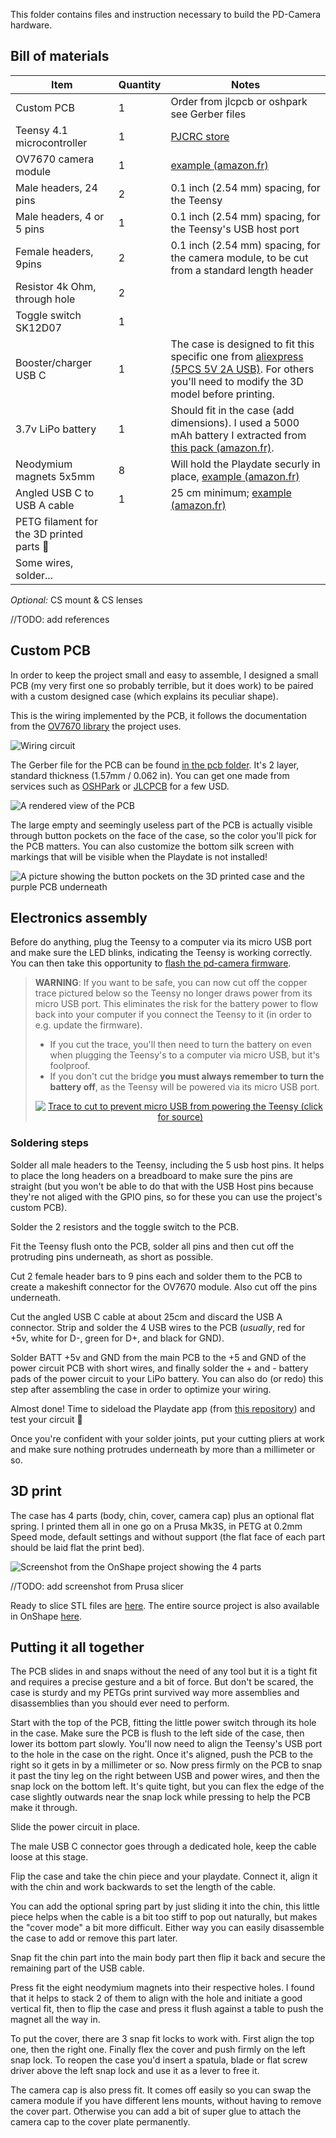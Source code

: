 This folder contains files and instruction necessary to build the PD-Camera hardware.

## Bill of materials

|Item| Quantity|Notes
|---|---|---|
|Custom PCB|1|Order from jlcpcb or oshpark see Gerber files
|Teensy 4.1 microcontroller| 1|[PJCRC store](https://www.pjrc.com/store/teensy41.html)
|OV7670 camera module|1|[example (amazon.fr)](https://www.amazon.fr/dp/B07V1FCLXG?)
|Male headers, 24 pins |2 |0.1 inch (2.54 mm) spacing, for the Teensy
|Male headers,  4 or 5 pins |1 |0.1 inch (2.54 mm) spacing, for the Teensy's USB host port
|Female headers, 9pins | 2 | 0.1 inch (2.54 mm) spacing, for the camera module, to be cut from a standard length header
|Resistor 4k Ohm, through hole|2|
|Toggle switch SK12D07|1|
|Booster/charger USB C|1| The case is designed to fit this specific one from [aliexpress (5PCS 5V 2A USB)](https://a.aliexpress.com/_Ez5FiBT). For others you'll need to modify the 3D model before printing.
|3.7v LiPo battery|1| Should fit in the case (add dimensions). I used a 5000 mAh battery I extracted from [this pack (amazon.fr)](https://www.amazon.fr/dp/B082PPR281).
|Neodymium magnets 5x5mm|8| Will hold the Playdate securly in place, [example (amazon.fr)](https://www.amazon.fr/dp/B00TACGMJW)
|Angled USB C to USB A cable|1|25 cm minimum; [example (amazon.fr)](https://www.amazon.fr/dp/B07H95NY5Y)
|PETG filament for the 3D printed parts 🙂|
|Some wires, solder...|

*Optional:* CS mount & CS lenses 

//TODO: add references

## Custom PCB

In order to keep the project small and easy to assemble, I designed a small PCB (my very first one so probably terrible, but it does work) to be paired with a custom designed case (which explains its peculiar shape). 

This is the wiring implemented by the PCB, it follows the documentation from the [OV7670 library](https://github.com/mjborgerson/OV7670) the project uses.

![Wiring circuit](../images/circuit.png)

The Gerber file for the PCB can be found [in the pcb folder](pcb/). It's 2 layer, standard thickness (1.57mm / 0.062 in). You can get one made from services such as [OSHPark](https://oshpark.com/) or [JLCPCB](https://jlcpcb.com/) for a few USD.

![A rendered view of the PCB](../images/pcb.png)

The large empty and seemingly useless part of the PCB is actually visible through button pockets on the face of the case, so the color you'll pick for the PCB matters. You can also customize the bottom silk screen with markings that will be visible when the Playdate is not installed!

![A picture showing the button pockets on the 3D printed case and the purple PCB underneath](../images/button-pockets.png)

## Electronics assembly

Before do anything, plug the Teensy to a computer via its micro USB port and make sure the LED blinks, indicating the Teensy is working correctly. You can then take this opportunity to [flash the pd-camera firmware](../README.md#firmware).

> **WARNING**: If you want to be safe, you can now cut off the copper trace pictured below so the Teensy no longer draws power from its micro USB port. This eliminates the risk for the battery power to flow back into your computer if you connect the Teensy to it (in order to e.g. update the firmware).
>
> - If you cut the trace, you'll then need to turn the battery on even when plugging the Teensy's to a computer via micro USB, but it's foolproof. 
> - If you don't cut the bridge **you must always remember to turn the battery off**, as the Teensy will be powered via its micro USB port.
>
> <p align="center"><a href="https://forum.pjrc.com/threads/70030-Teensy-4-1-Cut-pad-for-USB-location"><img title="Trace to cut to prevent micro USB from powering the Teensy (click for source)" src="../images/trace-to-cut.png"></a/</p>  

### Soldering steps

Solder all male headers to the Teensy, including the 5 usb host pins. It helps to place the long headers on a breadboard to make sure the pins are straight (but you won't be able to do that with the USB Host pins because they're not aliged with the GPIO pins, so for these you can use the project's custom PCB).

Solder the 2 resistors and the toggle switch to the PCB.

Fit the Teensy flush onto the PCB, solder all pins and then cut off the protruding pins underneath, as short as possible.

Cut 2 female header bars to 9 pins each and solder them to the PCB to create a makeshift connector for the OV7670 module. Also cut off the pins underneath.

Cut the angled USB C cable at about 25cm and discard the USB A connector. Strip and solder the 4 USB wires to the PCB (*usually*, red for +5v, white for D-, green for D+, and black for GND).

Solder BATT +5v and GND from the main PCB to the +5 and GND of the power circuit PCB with short wires, and finally solder the + and - battery pads of the power circuit to your LiPo battery. You can also do (or redo) this step after assembling the case in order to optimize your wiring.

Almost done! Time to sideload the Playdate app (from [this repository](https://www.github.com/t0mg/pd-camera-app)) and test your circuit 🙂

Once you're confident with your solder joints, put your cutting pliers at work and make sure nothing protrudes underneath by more than a millimeter or so.

## 3D print

The case has 4 parts (body, chin, cover, camera cap) plus an optional flat spring. I printed them all in one go on a Prusa Mk3S, in PETG at 0.2mm Speed mode, default settings and without support (the flat face of each part should be laid flat the print bed).

![Screenshot from the OnShape project showing the 4 parts](../images/3d-model.png)

//TODO: add screenshot from Prusa slicer

Ready to slice STL files are [here](case/). The entire source project is also available in OnShape [here](https://cad.onshape.com/documents/e21c7f87f60d07934982913d/w/b97fe7733e7e7384ebf3b9fe/e/61bb6eb626a207e4d2b47202).

## Putting it all together

The PCB slides in and snaps without the need of any tool but it is a tight fit and requires a precise gesture and a bit of force. But don't be scared, the case is sturdy and my PETGs print survived way more assemblies and disassemblies than you should ever need to perform.

Start with the top of the PCB, fitting the little power switch through its hole in the case. Make sure the PCB is flush to the left side of the case, then lower its bottom part slowly. You'll now need to align the Teensy's USB port to the hole in the case on the right. Once it's aligned, push the PCB to the right so it gets in by a millimeter or so. Now press firmly on the PCB to snap it past the tiny leg on the right between USB and power wires, and then the snap lock on the bottom left. It's quite tight, but you can flex the edge of the case slightly outwards near the snap lock while pressing to help the PCB make it through.

Slide the power circuit in place.

The male USB C connector goes through a dedicated hole, keep the cable loose at this stage.

Flip the case and take the chin piece and your playdate. Connect it, align it with the chin and work backwards to set the length of the cable.

You can add the optional spring part by just sliding it into the chin, this little piece helps when the cable is a bit too stiff to pop out naturally, but makes the "cover mode" a bit more difficult. Either way you can easily disassemble the case to add or remove this part later.

Snap fit the chin part into the main body part then flip it back and secure the remaining part of the USB cable.

Press fit the eight neodymium magnets into their respective holes. I found that it helps to stack 2 of them to align with the hole and initiate a good vertical fit, then to flip the case and press it flush against a table to push the magnet all the way in.

To put the cover, there are 3 snap fit locks to work with. First align the top one, then the right one. Finally flex the cover and push firmly on the left snap lock. To reopen the case you'd insert a spatula, blade or flat screw driver above the left snap lock and use it as a lever to free it.

The camera cap is also press fit. It comes off easily so you can swap the camera module if you have different lens mounts, without having to remove the cover part. Otherwise you can add a bit of super glue to attach the camera cap to the cover plate permanently.